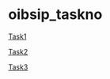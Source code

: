 # oibsip_taskno
[Task1](https://yashraj-12315.github.io/oibsip_taskno/Landing_Page/index.html/)

[Task2](https://yashraj-12315.github.io/oibsip_taskno/Temp_Converter/index.html/)

[Task3](https://yashraj-12315.github.io/oibsip_taskno/Portfolio)
